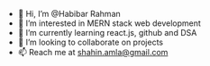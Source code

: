 - 👋 Hi, I’m @Habibar Rahman
- 👀 I’m interested in MERN stack web development
- 🌱 I’m currently learning react.js, github and DSA
- 💞️ I’m looking to collaborate on projects
- 📫 Reach me at shahin.amla@gmail.com
